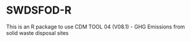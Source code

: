 # SWDSFOD-R
This is an R package to use CDM TOOL 04 (V08.1) - GHG Emissions from solid waste disposal sites
